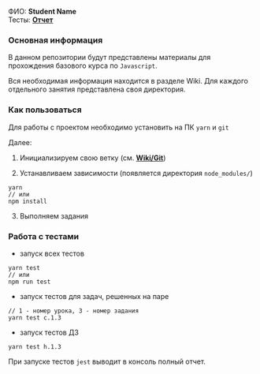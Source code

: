 ФИО: **Student Name** <br>
Тесты: **[Отчет](https://github.com/ITIS42Laboratory/JS-Course-Public/actions/workflows/nodejs.yml?query=branch%3Astudent_branch)**

### Основная информация

В данном репозитории будут представлены материалы для прохождения базового курса
по `Javascript`.

Вся необходимая информация находится в разделе Wiki. Для каждого отдельного занятия
представлена своя директория.

### Как пользоваться
Для работы с проектом необходимо установить на ПК `yarn` и `git`

Далее:
1. Инициализируем свою ветку (см. **[Wiki/Git](https://github.com/ITIS42Laboratory/JS-Course-Public/tree/main/WiKi/Git.md)**)

3. Устанавливаем зависимости (появляется директория `node_modules/`)
```
yarn
// или
npm install
```
3. Выполняем задания

### Работа с тестами

- запуск всех тестов
```
yarn test
// или
npm run test
```

- запуск тестов для задач, решенных на паре
```
// 1 - номер урока, 3 - номер задания
yarn test c.1.3
```

- запуск тестов ДЗ
```
yarn test h.1.3
```

При запуске тестов `jest` выводит в консоль полный отчет.